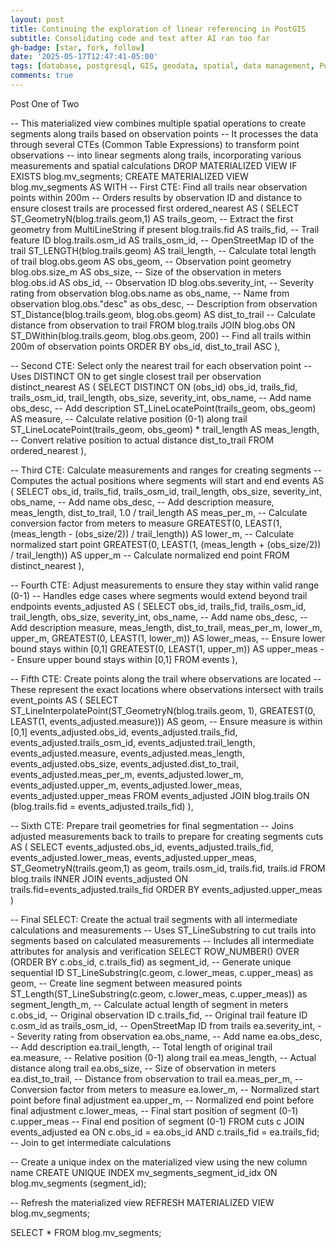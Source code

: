 ```yaml
---
layout: post
title: Continuing the exploration of linear referencing in PostGIS
subtitle: Consolidating code and text after AI ran too far
gh-badge: [star, fork, follow]
date: '2025-05-17T12:47:41-05:00'
tags: [database, postgresql, GIS, geodata, spatial, data management, PostGIS, Spatialite]
comments: true
---
```


Post One of Two





-- This materialized view combines multiple spatial operations to create segments along trails based on observation points
-- It processes the data through several CTEs (Common Table Expressions) to transform point observations
-- into linear segments along trails, incorporating various measurements and spatial calculations
DROP MATERIALIZED VIEW IF EXISTS blog.mv_segments;
CREATE MATERIALIZED VIEW blog.mv_segments AS
WITH 
-- First CTE: Find all trails near observation points within 200m
-- Orders results by observation ID and distance to ensure closest trails are processed first
ordered_nearest AS (
SELECT
  ST_GeometryN(blog.trails.geom,1) AS trails_geom, -- Extract the first geometry from MultiLineString if present
  blog.trails.fid AS trails_fid,                    -- Trail feature ID
  blog.trails.osm_id AS trails_osm_id,             -- OpenStreetMap ID of the trail
  ST_LENGTH(blog.trails.geom) AS trail_length,      -- Calculate total length of trail
  blog.obs.geom AS obs_geom,                       -- Observation point geometry
  blog.obs.size_m AS obs_size,                     -- Size of the observation in meters
  blog.obs.id AS obs_id,                           -- Observation ID
  blog.obs.severity_int,                           -- Severity rating from observation
  blog.obs.name as obs_name,                       -- Name from observation
  blog.obs."desc" as obs_desc,                     -- Description from observation
  ST_Distance(blog.trails.geom, blog.obs.geom) AS dist_to_trail  -- Calculate distance from observation to trail
FROM blog.trails
  JOIN blog.obs
  ON ST_DWithin(blog.trails.geom, blog.obs.geom, 200) -- Find all trails within 200m of observation points
ORDER BY obs_id, dist_to_trail ASC
),

-- Second CTE: Select only the nearest trail for each observation point
-- Uses DISTINCT ON to get single closest trail per observation
distinct_nearest AS (
SELECT
  DISTINCT ON (obs_id)
  obs_id,
  trails_fid,
  trails_osm_id,
  trail_length,
  obs_size,
  severity_int,
  obs_name,                                              -- Add name
  obs_desc,                                              -- Add description
  ST_LineLocatePoint(trails_geom, obs_geom) AS measure,        -- Calculate relative position (0-1) along trail
  ST_LineLocatePoint(trails_geom, obs_geom) * trail_length AS meas_length,  -- Convert relative position to actual distance
  dist_to_trail
FROM ordered_nearest
),

-- Third CTE: Calculate measurements and ranges for creating segments
-- Computes the actual positions where segments will start and end
events AS (
SELECT
  obs_id,
  trails_fid,
  trails_osm_id,
  trail_length,
  obs_size,
  severity_int,
  obs_name,                                              -- Add name
  obs_desc,                                              -- Add description
  measure,
  meas_length,
  dist_to_trail,
  1.0 / trail_length AS meas_per_m,              -- Calculate conversion factor from meters to measure
  GREATEST(0, LEAST(1, (meas_length - (obs_size/2)) / trail_length)) AS lower_m,  -- Calculate normalized start point
  GREATEST(0, LEAST(1, (meas_length + (obs_size/2)) / trail_length)) AS upper_m   -- Calculate normalized end point
FROM distinct_nearest
),

-- Fourth CTE: Adjust measurements to ensure they stay within valid range (0-1)
-- Handles edge cases where segments would extend beyond trail endpoints
events_adjusted AS (
SELECT
  obs_id,
  trails_fid,
  trails_osm_id,
  trail_length,
  obs_size,
  severity_int,
  obs_name,                                              -- Add name
  obs_desc,                                              -- Add description
  measure,
  meas_length,
  dist_to_trail,
  meas_per_m,
  lower_m,
  upper_m,
  GREATEST(0, LEAST(1, lower_m)) AS lower_meas,  -- Ensure lower bound stays within [0,1]
  GREATEST(0, LEAST(1, upper_m)) AS upper_meas   -- Ensure upper bound stays within [0,1]
FROM events
),

-- Fifth CTE: Create points along the trail where observations are located
-- These represent the exact locations where observations intersect with trails
event_points AS (
SELECT
  ST_LineInterpolatePoint(ST_GeometryN(blog.trails.geom, 1), GREATEST(0, LEAST(1, events_adjusted.measure))) AS geom,  -- Ensure measure is within [0,1]
  events_adjusted.obs_id,
  events_adjusted.trails_fid,
  events_adjusted.trails_osm_id,
  events_adjusted.trail_length,
  events_adjusted.measure,
  events_adjusted.meas_length,
  events_adjusted.obs_size,
  events_adjusted.dist_to_trail,
  events_adjusted.meas_per_m,
  events_adjusted.lower_m,
  events_adjusted.upper_m,
  events_adjusted.lower_meas,
  events_adjusted.upper_meas
FROM events_adjusted
JOIN blog.trails
ON (blog.trails.fid = events_adjusted.trails_fid)
),

-- Sixth CTE: Prepare trail geometries for final segmentation
-- Joins adjusted measurements back to trails to prepare for creating segments
cuts AS (
SELECT 
    events_adjusted.obs_id,
    events_adjusted.trails_fid, 
    events_adjusted.lower_meas,
    events_adjusted.upper_meas,	
    ST_GeometryN(trails.geom,1) as geom,
    trails.osm_id,
    trails.fid,
    trails.id 
FROM blog.trails
INNER JOIN events_adjusted
ON trails.fid=events_adjusted.trails_fid 
ORDER BY events_adjusted.upper_meas 
)

-- Final SELECT: Create the actual trail segments with all intermediate calculations and measurements
-- Uses ST_LineSubstring to cut trails into segments based on calculated measurements
-- Includes all intermediate attributes for analysis and verification
SELECT
    ROW_NUMBER() OVER (ORDER BY c.obs_id, c.trails_fid) as segment_id,  -- Generate unique sequential ID
    ST_LineSubstring(c.geom, c.lower_meas, c.upper_meas) as geom,  -- Create line segment between measured points
    ST_Length(ST_LineSubstring(c.geom, c.lower_meas, c.upper_meas)) as segment_length_m,  -- Calculate actual length of segment in meters
    c.obs_id,                                                    -- Original observation ID
    c.trails_fid,                                               -- Original trail feature ID
    c.osm_id as trails_osm_id,                                  -- OpenStreetMap ID from trails
    ea.severity_int,                                            -- Severity rating from observation
    ea.obs_name,                                                -- Add name
    ea.obs_desc,                                                -- Add description
    ea.trail_length,                                            -- Total length of original trail
    ea.measure,                                                 -- Relative position (0-1) along trail
    ea.meas_length,                                            -- Actual distance along trail
    ea.obs_size,                                               -- Size of observation in meters
    ea.dist_to_trail,                                          -- Distance from observation to trail
    ea.meas_per_m,                                            -- Conversion factor from meters to measure
    ea.lower_m,                                               -- Normalized start point before final adjustment
    ea.upper_m,                                               -- Normalized end point before final adjustment
    c.lower_meas,                                             -- Final start position of segment (0-1)
    c.upper_meas                                              -- Final end position of segment (0-1)
FROM cuts c
JOIN events_adjusted ea ON c.obs_id = ea.obs_id AND c.trails_fid = ea.trails_fid;  -- Join to get intermediate calculations

-- Create a unique index on the materialized view using the new column name
CREATE UNIQUE INDEX mv_segments_segment_id_idx ON blog.mv_segments (segment_id);

-- Refresh the materialized view
REFRESH MATERIALIZED VIEW blog.mv_segments;

SELECT * FROM blog.mv_segments;
